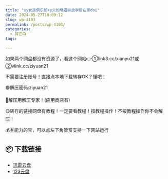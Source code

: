 ```yaml
---
title: "xy女孩俱乐部+y火的继姐妹放学后在家doi"
date: 2024-05-27T10:09:12
slug: wp-4103
permalink: /posts/wp-4103/
categories:
  - 其它📺
tags:

---
```


如果两个网盘都没有资源了，看这个网站👉①link3.cc/xianyu21或②vlink.cc/ziyuan21

不需要注册账号！直接点本地下载转存OK？懂吧！

🟢解压密码:ziyuan21

🔵解压用解压专家！(应用商店有)

🟡转存的链接网盘有教程！一定要看教程！按教程操作！不按教程操作你不会解压！

💰🈶能力的宝，可以点左下角赞赏支持一下网站运行

## 📦 下载链接
- [迅雷云盘](https://blziyuan21.com/pay-download/4103?key=ccf5575cb1&down_id=0)
- [123云盘](https://blziyuan21.com/pay-download/4103?key=ccf5575cb1&down_id=1)

